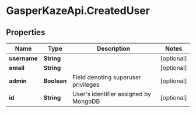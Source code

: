 # GasperKazeApi.CreatedUser

## Properties

Name | Type | Description | Notes
------------ | ------------- | ------------- | -------------
**username** | **String** |  | [optional] 
**email** | **String** |  | [optional] 
**admin** | **Boolean** | Field denoting superuser privileges | [optional] 
**id** | **String** | User&#39;s identifier assigned by MongoDB | [optional] 


